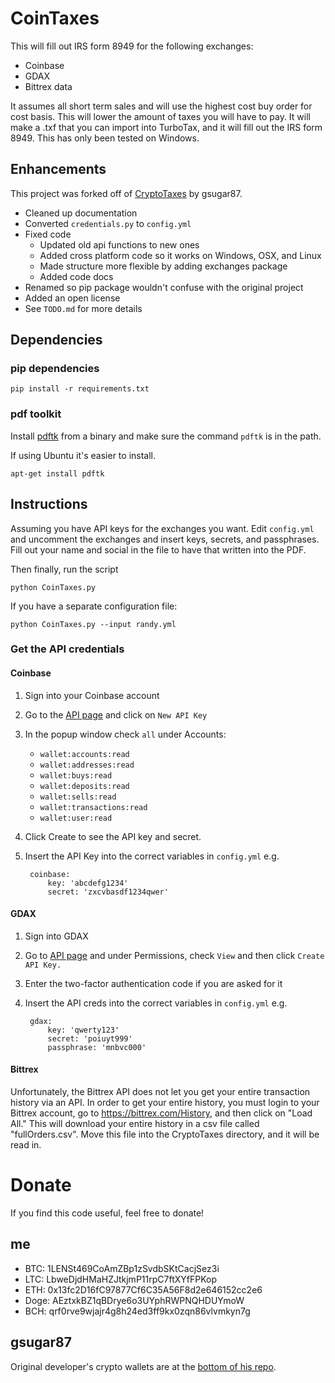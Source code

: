 # CoinTaxes

This will fill out IRS form 8949 for the following exchanges:

* Coinbase
* GDAX
* Bittrex data

It assumes all short term sales and will use the highest cost buy order for cost basis. This will lower the amount of taxes you will have to pay. It will make a .txf that you can import into TurboTax, and it will fill out the IRS form 8949. This has only been tested on Windows.

## Enhancements

This project was forked off of [CryptoTaxes](https://github.com/gsugar87/CryptoTaxes) by gsugar87.

* Cleaned up documentation
* Converted `credentials.py` to `config.yml`
* Fixed code
  * Updated old api functions to new ones
  * Added cross platform code so it works on Windows, OSX, and Linux
  * Made structure more flexible by adding exchanges package
  * Added code docs
* Renamed so pip package wouldn't confuse with the original project
* Added an open license
* See `TODO.md` for more details

## Dependencies

### pip dependencies

    pip install -r requirements.txt

### pdf toolkit

Install [pdftk](https://www.pdflabs.com/tools/pdftk-server/) from a binary and make sure the command `pdftk` is in the path.

If using Ubuntu it's easier to install.

    apt-get install pdftk 

## Instructions

Assuming you have API keys for the exchanges you want. Edit `config.yml` and uncomment the exchanges and insert keys, secrets, and passphrases. Fill out your name and social in the file to have that written into the PDF.

Then finally, run the script

    python CoinTaxes.py

If you have a separate configuration file:

    python CoinTaxes.py --input randy.yml

### Get the API credentials

#### Coinbase

1. Sign into your Coinbase account
2. Go to the [API page](https://www.coinbase.com/settings/api) and click on `New API Key`
3. In the popup window check `all` under Accounts:
    * `wallet:accounts:read`
    * `wallet:addresses:read`
    * `wallet:buys:read`
    * `wallet:deposits:read`
    * `wallet:sells:read`
    * `wallet:transactions:read`
    * `wallet:user:read`
4. Click Create to see the API key and secret.
5. Insert the API Key into the correct variables in `config.yml` e.g.

        coinbase:
            key: 'abcdefg1234'
            secret: 'zxcvbasdf1234qwer'

#### GDAX

1. Sign into GDAX
2. Go to [API page](https://www.gdax.com/settings/api) and under Permissions, check `View` and then click `Create API Key.`
3. Enter the two-factor authentication code if you are asked for it
4. Insert the API creds into the correct variables in `config.yml` e.g.
 
        gdax:
            key: 'qwerty123'
            secret: 'poiuyt999'
            passphrase: 'mnbvc000'

#### Bittrex

 Unfortunately, the Bittrex API does not let you get your entire transaction history via an API. In order to get your entire history, you must login to your Bittrex account, go to https://bittrex.com/History, and then click on "Load All."  This will download your entire history in a csv file called "fullOrders.csv". Move this file into the CryptoTaxes directory, and it will be read in.

# Donate

If you find this code useful, feel free to donate!

## me

* BTC: 1LENSt469CoAmZBp1zSvdbSKtCacjSez3i
* LTC: LbweDjdHMaHZJtkjmP11rpC7ftXYfFPKop
* ETH: 0x13fc2D16fC97877Cf6C35A56F8d2e646152cc2e6
* Doge: AEztxkBZ1qBDrye6o3UYphRWPNQHDUYmoW
* BCH: qrf0rve9wjajr4g8h24ed3ff9kx0zqn86vlvmkyn7g

## gsugar87

Original developer's crypto wallets are at the [bottom of his repo](https://github.com/gsugar87/CryptoTaxes).
